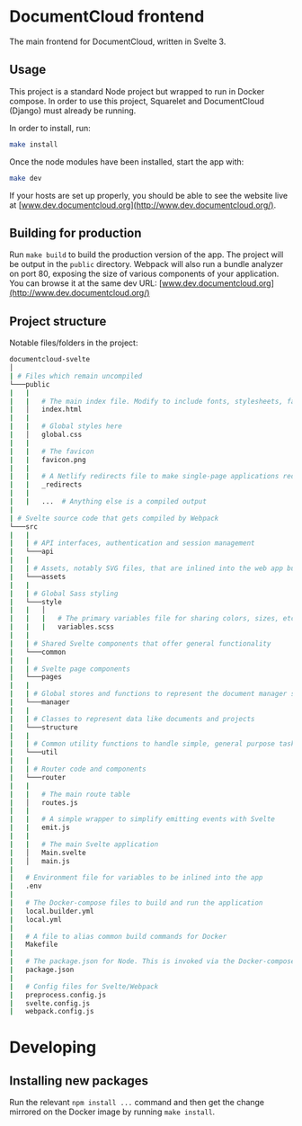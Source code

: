 # DocumentCloud frontend

The main frontend for DocumentCloud, written in Svelte 3.

## Usage

This project is a standard Node project but wrapped to run in Docker compose. In order to use this project, Squarelet and DocumentCloud (Django) must already be running.

In order to install, run:

```bash
make install
```

Once the node modules have been installed, start the app with:

```bash
make dev
```

If your hosts are set up properly, you should be able to see the website live at [www.dev.documentcloud.org](http://www.dev.documentcloud.org/).

## Building for production

Run `make build` to build the production version of the app. The project will be output in the `public` directory. Webpack will also run a bundle analyzer on port 80, exposing the size of various components of your application. You can browse it at the same dev URL: [www.dev.documentcloud.org](http://www.dev.documentcloud.org/)

## Project structure

Notable files/folders in the project:

```bash
documentcloud-svelte
│
| # Files which remain uncompiled
└───public
|   |
|   |   # The main index file. Modify to include fonts, stylesheets, favicons, etc.
|   │   index.html
|   |
|   |   # Global styles here
|   │   global.css
|   |
|   |   # The favicon
|   |   favicon.png
|   |
|   |   # A Netlify redirects file to make single-page applications redirect to index.html for everything
|   |   _redirects
|   |
|   |   ...  # Anything else is a compiled output
|
| # Svelte source code that gets compiled by Webpack
└───src
|   |
|   | # API interfaces, authentication and session management
|   └───api
|   |
|   | # Assets, notably SVG files, that are inlined into the web app bundle
|   └───assets
|   |
|   | # Global Sass styling
|   └───style
|   |   │
|   |   |   # The primary variables file for sharing colors, sizes, etc
|   |   |   variables.scss
|   |
|   | # Shared Svelte components that offer general functionality
|   └───common
|   |
|   | # Svelte page components
|   └───pages
|   |
|   | # Global stores and functions to represent the document manager state
|   └───manager
|   |
|   | # Classes to represent data like documents and projects
|   └───structure
|   |
|   | # Common utility functions to handle simple, general purpose tasks
|   └───util
|   |
|   | # Router code and components
|   └───router
|   |
|   |   # The main route table
|   │   routes.js
|   |
|   |   # A simple wrapper to simplify emitting events with Svelte
|   |   emit.js
|   |
|   |   # The main Svelte application
|   │   Main.svelte
|   │   main.js
|
|   # Environment file for variables to be inlined into the app
|   .env
|
|   # The Docker-compose files to build and run the application
|   local.builder.yml
|   local.yml
|
|   # A file to alias common build commands for Docker
|   Makefile
|
|   # The package.json for Node. This is invoked via the Docker-compose files
|   package.json
|
|   # Config files for Svelte/Webpack
|   preprocess.config.js
|   svelte.config.js
|   webpack.config.js
```

# Developing

## Installing new packages

Run the relevant `npm install ...` command and then get the change mirrored on the Docker image by running `make install`.
